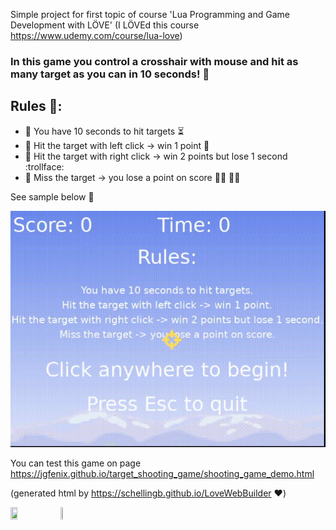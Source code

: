 Simple project for first topic of course 'Lua Programming and Game Development with LÖVE' (I LÖVEd this course https://www.udemy.com/course/lua-love)

### In this game you control a crosshair with mouse and hit as many target as you can in 10 seconds! :bow_and_arrow:

## Rules :dart::
- :triangular_flag_on_post: You have 10 seconds to hit targets :hourglass_flowing_sand:
- :triangular_flag_on_post: Hit the target with left click -> win 1 point :medal_sports:
- :triangular_flag_on_post: Hit the target with right click -> win 2 points but lose 1 second :trollface:
- :triangular_flag_on_post: Miss the target -> you lose a point on score :man_shrugging: :woman_shrugging:

See sample below :eyes:

![alt text](demo/demo-video.gif)

You can test this game on page https://jgfenix.github.io/target_shooting_game/shooting_game_demo.html

(generated html by https://schellingb.github.io/LoveWebBuilder :heart:)

<a href="https://love2d.org/"><img src="https://love2d.org/style/logo.png" width=15% height=15%></a>
<a href="https://love2d.org/"><img src="https://www.lua.org/images/logo.gif" width=5% height=5%></a>

